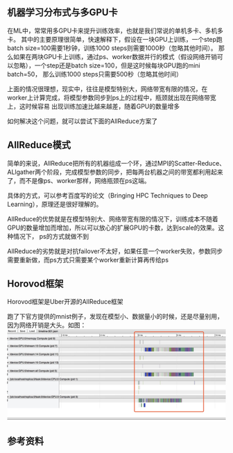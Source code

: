 ## 机器学习分布式与多GPU卡

在ML中，常常用多GPU卡来提升训练效率，也就是我们常说的单机多卡、多机多卡。
其中的主要原理很简单，快速解释下，假设在一块GPU上训练，一个step跑batch size=100需要1秒钟，训练1000 steps则需要1000秒（忽略其他时间）。
那么如果在两块GPU卡上训练，通过ps、worker数据并行的模式（假设网络开销可以忽略），一个step还是batch size=100，但是这时候每块GPU跑的mini batch=50，
那么训练1000 steps只需要500秒（忽略其他时间）

上面的情况很理想，现实中，往往是模型特别大，网络带宽有限的情况，在worker上计算完成，将模型参数同步到ps上的过程中，瓶颈就出现在网络带宽上，这时候容易
出现训练加速比越来越差，随着GPU的数量增多

如何解决这个问题，就可以尝试下面的AllReduce方案了

## AllReduce模式

简单的来说，AllReduce把所有的机器组成一个环，通过MPI的Scatter-Reduce、ALlgather两个阶段，完成模型参数的同步，把每两台机器之间的带宽都利用起来了，而不是像ps、worker那样，网络瓶颈在ps这端。

具体的方式，可以参考百度写的论文（Bringing HPC Techniques to Deep Learning），原理还是很好理解的。

AllReduce的优势就是在模型特别大、网络带宽有限的情况下，训练成本不随着GPU的数量增加而增加，所以可以放心的扩展GPU的卡数，达到scale的效果。这种情况下，
ps的方式就做不到

AllReduce的劣势就是对抗failover不太好，如果任意一个worker失败，参数同步需要重新做，而ps方式只需要某个worker重新计算再传给ps

## Horovod框架

Horovod框架是Uber开源的AllReduce框架

跑了下官方提供的mnist例子，发现在模型小、数据量小的时候，还是尽量别用，因为网络开销是大头。如图：
![单GPU一个step耗时](./images/single_gpu.jpg)

## 参考资料
